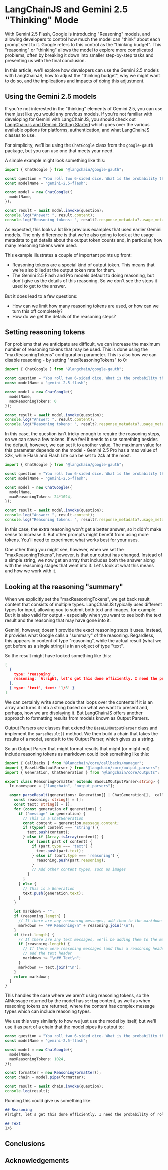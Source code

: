 # LangChainJS and Gemini 2.5 "Thinking" Mode

With Gemini 2.5 Flash, Google is introducing "Reasoning" models, and allowing developers
to control how much the model can "think" about each prompt sent to it. Google refers
to this control as the "thinking budget". This "reasoning" or "thinking" allows the model
to explore more complicated problems, often by breaking it down into smaller
step-by-step tasks and presenting us with the final conclusion.

In this article, we'll explore how developers can use the Gemini 2.5 models with
LangChainJS, how to adjust the "thinking budget", why we might want to do so, and the 
implications and impacts of doing this adjustment.

## Using the Gemini 2.5 models

If you're not interested in the "thinking" elements of Gemini 2.5, you can use them
just like you would any previous models.
If you're not familiar with developing for
Gemini with LangChainJS, you should check out 
[LangChain.js and Gemini: Getting Started](https://code.iaflw.com/2024/06/langchainjs-and-gemini-getting-started.html) 
which goes over the various available options for platforms, authentication,
and what LangChainJS classes to use.

For simplicity, we'll be using the `ChatGoogle`
class from the `google-gauth` package, but you can use one
that meets your need.

A simple example might look something like this:
```typescript
import { ChatGoogle } from "@langchain/google-gauth";

const question = "You roll two 6-sided dice. What is the probability they add up to 7? Give me just the answer - do not explain.";
const modelName = "gemini-2.5-flash";

const model = new ChatGoogle({
  modelName,
});

const result = await model.invoke(question);
console.log("Answer: ", result.content);
console.log("Reasoning tokens: ", result?.response_metadata?.usage_metadata?.output_token_details?.reasoning ?? 0);
```

As expected, this looks a lot like previous examples that used earlier Gemini models. 
The only difference is that we're also going to look at the usage metadata to
get details about the output token counts and, in particular, how many reasoning
tokens were used.

This example illustrates a couple of important points up front:
* Reasoning tokens are a special kind of output token. This means that we're also
  billed at the output token rate for them.
* The Gemini 2.5 Flash and Pro models default to doing reasoning, but don't give us
  the details of this reasoning. So we don't see the steps it used to get to the answer.

But it does lead to a few questions:
* How can we limit how many reasoning tokens are used, or how can we turn this off
  completely?
* How do we get the details of the reasoning steps?

## Setting reasoning tokens

For problems that we anticipate are difficult, we can increase the maximum number
of reasoning tokens that may be used. This is done using the
"maxReasoningTokens"  configuration parameter. This is also how we can disable
reasoning - by setting "maxReasoningTokens" to 0:

```typescript
import { ChatGoogle } from "@langchain/google-gauth";

const question = "You roll two 6-sided dice. What is the probability they add up to 7? Give me just the answer - do not explain.";
const modelName = "gemini-2.5-flash";

const model = new ChatGoogle({
  modelName,
  maxReasoningTokens: 0
});

const result = await model.invoke(question);
console.log("Answer: ", result.content);
console.log("Reasoning tokens: ", result?.response_metadata?.usage_metadata?.output_token_details?.reasoning ?? 0);
```

In this case, the question isn't tricky enough to require the reasoning steps, 
so we can save a few tokens. If we feel it needs to use something besides the default,
however, we can set it to another value. The maximum value for this parameter depends
on the model - Gemini 2.5 Pro has a max value of 32k, while Flash and Flash Lite can
be set to 24k at the most.

```typescript
import { ChatGoogle } from "@langchain/google-gauth";

const question = "You roll two 6-sided dice. What is the probability they add up to 7? Give me just the answer - do not explain.";
const modelName = "gemini-2.5-flash";

const model = new ChatGoogle({
  modelName,
  maxReasoningTokens: 24*1024,
});

const result = await model.invoke(question);
console.log("Answer: ", result.content);
console.log("Reasoning tokens: ", result?.response_metadata?.usage_metadata?.output_token_details?.reasoning ?? 0);
```

In this case, the extra reasoning won't get a better answer, so it didn't make sense
to increase it. But other prompts might benefit from using more tokens. You'll need
to experiment what works best for your uses.

One other thing you might see, however, when we set the "maxReasoningTokens", however,
is that our output has changed. Instead of a simple string, we now get an array that
includes both the answer along with the reasoning stages that went into it. Let's look
at what this means and how we work with it.

## Looking at the reasoning "summary"

When we explicitly set the "maxReasoningTokens", we get back result content that consists
of multiple types. LangChainJS typically uses different types for input, allowing you
to submit both text and images, for example. But it is also valid for output - especially
when you want to see both the text result and the reasoning that may have gone into it.

Gemini, however, doesn't provide the exact reasoning steps it uses. Instead, it provides
what Google calls a "summary" of the reasoning. Regardless, this appears in content
of type "reasoning", while the actual result (what we got before as a single string)
is in an object of type "text".

So the result might have looked something like this:

```json
[
  {
    type: 'reasoning',
    reasoning: `Alright, let's get this done efficiently. I need the probability of a sum of 7 when rolling two standard dice. Right, simple enough. First, the sample space – two dice, each with six sides, meaning 6 times 6, or 36 possible outcomes. Then, the favorable outcomes, the combinations that yield a 7.  Quick mental check: (1,6), (2,5), (3,4), (4,3), (5,2), and (6,1). Six of them. Probability is favorable outcomes over the total.  6 over 36.  Simplify.  One-sixth.  And the instructions are, "just the answer." Fine. \n`
  },
  { type: 'text', text: '1/6' }
]
```

We can certainly write some code that loops over the contents if it is an array and
turns it into a string based on what we want to present and, perhaps, how we are
displaying it. But LangChainJS offers another approach to formatting results from models
known as Output Parsers. 

Output Parsers are classes that extend the `BaseLLMOutputParser`
class and implement the `parseResult()` method. We then build a chain that takes the 
results of a model, sends it to the Output Parser, which gives us a string.

So an Output Parser that might format results that might (or might not)
include reasoning tokens as markdown could look something like this:

```typescript
import { Callbacks } from "@langchain/core/callbacks/manager";
import { BaseLLMOutputParser } from "@langchain/core/output_parsers";
import { Generation, ChatGeneration } from "@langchain/core/outputs";

export class ReasoningFormatter extends BaseLLMOutputParser<string> {
  lc_namespace = ["langchain", "output_parsers"];

  async parseResult(generations: Generation[] | ChatGeneration[], _callbacks?: Callbacks): Promise<string> {
    const reasoning: string[] = [];
    const text: string[] = [];
    for (const generation of generations) {
      if ('message' in generation) { 
        // This is a ChatGeneration
        const content = generation.message.content;
        if (typeof content === 'string') {
          text.push(content);
        } else if (Array.isArray(content)) {
          for (const part of content) {
            if (part.type === 'text') {
              text.push(part.text);
            } else if (part.type === 'reasoning') {
              reasoning.push(part.reasoning);
            }
            // Add other content types, such as images
          }
        }
      } else { 
        // This is a Generation
        text.push(generation.text);
      }
    }

    let markdown = "";
    if (reasoning.length) {
      // If there are any reasoning messages, add them to the markdown after a header
      markdown += "## Reasoning\n" + reasoning.join("\n");
    }
    if (text.length) {
      // If there are any text messages, we'll be adding them to the markdown
      if (reasoning.length) {
        // If there were reasoning messages (and thus a reasoning header),
        // add the text header
        markdown += "\n## Text\n";
      }
      markdown += text.join("\n");
    }
    return markdown;
  }
}
```

This handles the case where we aren't using reasoning tokens, so the AIMessage
returned by the model has `string` content, as well as when reasoning tokens
_are_ returned, where the content has complex message types which can include
reasoning types.

We use this very similarly to how we just use the model by itself, but 
we'll use it as part of a chain that the model pipes its output to:

```typescript
const question = "You roll two 6-sided dice. What is the probability they add up to 7? Give me just the answer - do not explain.";
const modelName = "gemini-2.5-flash";

const model = new ChatGoogle({
  modelName,
  maxReasoningTokens: 1024,
});

const formatter = new ReasoningFormatter();
const chain = model.pipe(formatter);

const result = await chain.invoke(question);
console.log(result);
```

Running this could give us something like:

```markdown
## Reasoning
Alright, let's get this done efficiently. I need the probability of rolling a sum of 7 with two six-sided dice. Standard probability calculation here. First, I have to figure out the total number of possibilities, then count the successful outcomes, and finally, divide. Two dice, each with six faces, means 6 times 6, or 36 total outcomes. Now, let's get the combinations that equal 7: (1,6), (2,5), (3,4), (4,3), (5,2), and (6,1). That's six favorable outcomes. The probability, therefore, is 6 out of 36. Simplify that, and we're at 1/6. But the user wants *just* the answer. So that's what I will output.

## Text
1/6
```

## Conclusions

## Acknowledgements